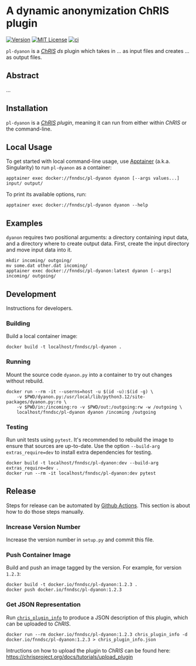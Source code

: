 # A dynamic anonymization ChRIS plugin

[![Version](https://img.shields.io/docker/v/fnndsc/pl-dyanon?sort=semver)](https://hub.docker.com/r/fnndsc/pl-dyanon)
[![MIT License](https://img.shields.io/github/license/fnndsc/pl-dyanon)](https://github.com/FNNDSC/pl-dyanon/blob/main/LICENSE)
[![ci](https://github.com/FNNDSC/pl-dyanon/actions/workflows/ci.yml/badge.svg)](https://github.com/FNNDSC/pl-dyanon/actions/workflows/ci.yml)

`pl-dyanon` is a [_ChRIS_](https://chrisproject.org/)
_ds_ plugin which takes in ...  as input files and
creates ... as output files.

## Abstract

...

## Installation

`pl-dyanon` is a _[ChRIS](https://chrisproject.org/) plugin_, meaning it can
run from either within _ChRIS_ or the command-line.

## Local Usage

To get started with local command-line usage, use [Apptainer](https://apptainer.org/)
(a.k.a. Singularity) to run `pl-dyanon` as a container:

```shell
apptainer exec docker://fnndsc/pl-dyanon dyanon [--args values...] input/ output/
```

To print its available options, run:

```shell
apptainer exec docker://fnndsc/pl-dyanon dyanon --help
```

## Examples

`dyanon` requires two positional arguments: a directory containing
input data, and a directory where to create output data.
First, create the input directory and move input data into it.

```shell
mkdir incoming/ outgoing/
mv some.dat other.dat incoming/
apptainer exec docker://fnndsc/pl-dyanon:latest dyanon [--args] incoming/ outgoing/
```

## Development

Instructions for developers.

### Building

Build a local container image:

```shell
docker build -t localhost/fnndsc/pl-dyanon .
```

### Running

Mount the source code `dyanon.py` into a container to try out changes without rebuild.

```shell
docker run --rm -it --userns=host -u $(id -u):$(id -g) \
    -v $PWD/dyanon.py:/usr/local/lib/python3.12/site-packages/dyanon.py:ro \
    -v $PWD/in:/incoming:ro -v $PWD/out:/outgoing:rw -w /outgoing \
    localhost/fnndsc/pl-dyanon dyanon /incoming /outgoing
```

### Testing

Run unit tests using `pytest`.
It's recommended to rebuild the image to ensure that sources are up-to-date.
Use the option `--build-arg extras_require=dev` to install extra dependencies for testing.

```shell
docker build -t localhost/fnndsc/pl-dyanon:dev --build-arg extras_require=dev .
docker run --rm -it localhost/fnndsc/pl-dyanon:dev pytest
```

## Release

Steps for release can be automated by [Github Actions](.github/workflows/ci.yml).
This section is about how to do those steps manually.

### Increase Version Number

Increase the version number in `setup.py` and commit this file.

### Push Container Image

Build and push an image tagged by the version. For example, for version `1.2.3`:

```
docker build -t docker.io/fnndsc/pl-dyanon:1.2.3 .
docker push docker.io/fnndsc/pl-dyanon:1.2.3
```

### Get JSON Representation

Run [`chris_plugin_info`](https://github.com/FNNDSC/chris_plugin#usage)
to produce a JSON description of this plugin, which can be uploaded to _ChRIS_.

```shell
docker run --rm docker.io/fnndsc/pl-dyanon:1.2.3 chris_plugin_info -d docker.io/fnndsc/pl-dyanon:1.2.3 > chris_plugin_info.json
```

Intructions on how to upload the plugin to _ChRIS_ can be found here:
https://chrisproject.org/docs/tutorials/upload_plugin

